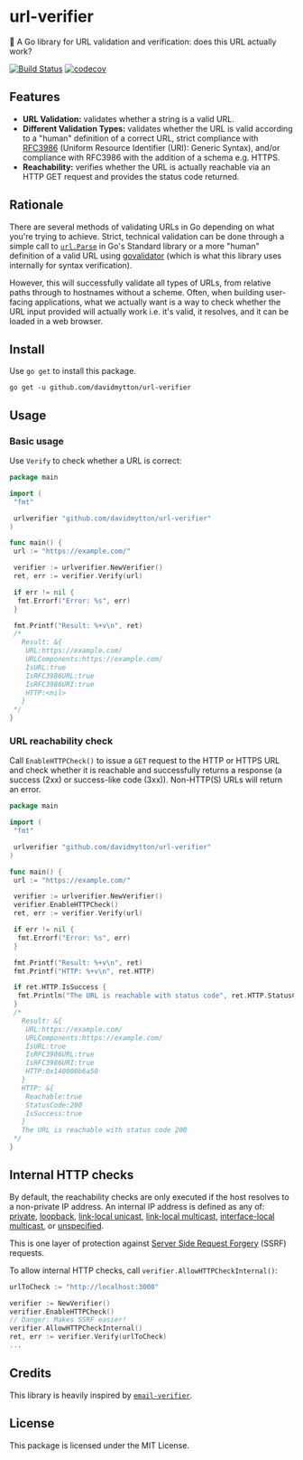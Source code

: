 # url-verifier

🔗 A Go library for URL validation and verification: does this URL actually
work?

[![Build Status](https://github.com/davidmytton/url-verifier/actions/workflows/go.yml/badge.svg)](https://github.com/davidmytton/url-verifier/actions)
[![codecov](https://codecov.io/gh/davidmytton/url-verifier/branch/main/graph/badge.svg?token=HXSXEHU79J)](https://codecov.io/gh/davidmytton/url-verifier)

## Features

- **URL Validation:** validates whether a string is a valid URL.
- **Different Validation Types:** validates whether the URL is valid according
  to a "human" definition of a correct URL, strict compliance with
  [RFC3986](https://www.rfc-editor.org/rfc/rfc3986) (Uniform Resource Identifier
  (URI): Generic Syntax), and/or compliance with RFC3986 with the addition of a
  schema e.g. HTTPS.
- **Reachability:** verifies whether the URL is actually reachable via an HTTP
  GET request and provides the status code returned.

## Rationale

There are several methods of validating URLs in Go depending on what you're
trying to achieve. Strict, technical validation can be done through a simple
call to [`url.Parse`](https://pkg.go.dev/net/url#Parse) in Go's Standard library
or a more "human" definition of a valid URL using
[govalidator](https://github.com/asaskevich/govalidator) (which is what this
library uses internally for syntax verification).

However, this will successfully validate all types of URLs, from relative paths
through to hostnames without a scheme. Often, when building user-facing
applications, what we actually want is a way to check whether the URL input
provided will actually work i.e. it's valid, it resolves, and it can be loaded
in a web browser.

## Install

Use `go get` to install this package.

```shell
go get -u github.com/davidmytton/url-verifier
```

## Usage

### Basic usage

Use `Verify` to check whether a URL is correct:

```go
package main

import (
 "fmt"

 urlverifier "github.com/davidmytton/url-verifier"
)

func main() {
 url := "https://example.com/"

 verifier := urlverifier.NewVerifier()
 ret, err := verifier.Verify(url)

 if err != nil {
  fmt.Errorf("Error: %s", err)
 }

 fmt.Printf("Result: %+v\n", ret)
 /*
   Result: &{
    URL:https://example.com/
    URLComponents:https://example.com/
    IsURL:true
    IsRFC3986URL:true
    IsRFC3986URI:true
    HTTP:<nil>
   }
 */
}

```

### URL reachability check

Call `EnableHTTPCheck()` to issue a `GET` request to the HTTP or HTTPS URL and
check whether it is reachable and successfully returns a response (a success
(2xx) or success-like code (3xx)). Non-HTTP(S) URLs will return an error.

```go
package main

import (
 "fmt"

 urlverifier "github.com/davidmytton/url-verifier"
)

func main() {
 url := "https://example.com/"

 verifier := urlverifier.NewVerifier()
 verifier.EnableHTTPCheck()
 ret, err := verifier.Verify(url)

 if err != nil {
  fmt.Errorf("Error: %s", err)
 }

 fmt.Printf("Result: %+v\n", ret)
 fmt.Printf("HTTP: %+v\n", ret.HTTP)

 if ret.HTTP.IsSuccess {
  fmt.Println("The URL is reachable with status code", ret.HTTP.StatusCode)
 }
 /*
   Result: &{
    URL:https://example.com/
    URLComponents:https://example.com/
    IsURL:true
    IsRFC3986URL:true
    IsRFC3986URI:true
    HTTP:0x140000b6a50
   }
   HTTP: &{
    Reachable:true
    StatusCode:200
    IsSuccess:true
   }
   The URL is reachable with status code 200
 */
}
```

## Internal HTTP checks

By default, the reachability checks are only executed if the host resolves to a
non-private IP address. An internal IP address is defined as any of:
[private](https://pkg.go.dev/net#IP.IsPrivate),
[loopback](https://pkg.go.dev/net#IP.IsLoopback), [link-local
unicast](https://pkg.go.dev/net#IP.IsLinkLocalUnicast), [link-local
multicast](https://pkg.go.dev/net#IP.IsLinkLocalMulticast), [interface-local
multicast](https://pkg.go.dev/net#IP.IsInterfaceLocalMulticast), or
[unspecified](https://pkg.go.dev/net#IP.IsUnspecified).

This is one layer of protection against [Server Side Request
Forgery](https://cheatsheetseries.owasp.org/cheatsheets/Server_Side_Request_Forgery_Prevention_Cheat_Sheet.html#application-layer_1)
(SSRF) requests.

To allow internal HTTP checks, call `verifier.AllowHTTPCheckInternal()`:

```go
urlToCheck := "http://localhost:3000"

verifier := NewVerifier()
verifier.EnableHTTPCheck()
// Danger: Makes SSRF easier!
verifier.AllowHTTPCheckInternal()
ret, err := verifier.Verify(urlToCheck)
...
```

## Credits

This library is heavily inspired by
[`email-verifier`](https://github.com/AfterShip/email-verifier).

## License

This package is licensed under the MIT License.

